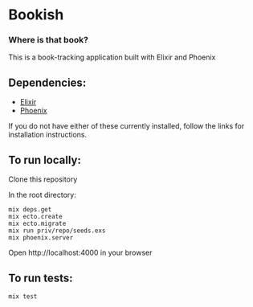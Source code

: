 # Bookish
### Where is that book?

This is a book-tracking application built with Elixir and Phoenix

## Dependencies:

+ [Elixir](http://elixir-lang.org/install.html)
+ [Phoenix](http://www.phoenixframework.org/docs/installation)

If you do not have either of these currently installed, follow the links for installation instructions.

## To run locally: 

Clone this repository

In the root directory:
```
mix deps.get
mix ecto.create
mix ecto.migrate
mix run priv/repo/seeds.exs
mix phoenix.server
```
Open http://localhost:4000 in your browser

## To run tests:

```
mix test
```
